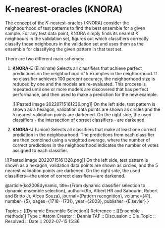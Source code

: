 # K-nearest-oracles (KNORA)
The concept of the *K*-nearest-oracles (KNORA) consider the neighbourhood of test patterns to find the best ensemble for a given sample. For any test data point, KNORA simply finds its nearest *K* neighbours in the validation set, figures out which classifiers correctly classify those neighbours in the validation set and uses them as the ensemble for classifying the given pattern in that test set.

There are two different main schemes:
1. **KNORA-E** (Eliminate)
	Selects all classifiers that achieve perfect predictions on the neighborhood of k examples in the neighborhood. If no classifier achieves 100 percent accuracy, the neighborhood size is reduced by one and the models are re-evaluated. This process is repeated until one or more models are discovered that has perfect performance, and then used to make a prediction for the new example.
	
	![[Pasted image 20220715161236.png]]
On the left side, test pattern is shown as a hexagon, validation data points are shown as circles and the 5 nearest validation points are darkened. On the right side, the used classifiers - the intersection of correct classifiers - are darkened.

2. **KNORA-U** (Union)
	Selects all classifiers that make at least one correct prediction in the neighbourhood. The predictions from each classifier are then combined using a weighted average, where the number of correct predictions in the neighbourhood indicates the number of votes assigned to each classifier.
	
![[Pasted image 20220715161328.png]]
On the left side, test pattern is shown as a hexagon, validation data points are shown as circles, and the 5 nearest validation points are darkened. On the right side, the used classifiers—the union of correct classifiers—are darkened.

@article{ko2008dynamic,
  title={From dynamic classifier selection to dynamic ensemble selection},
  author={Ko, Albert HR and Sabourin, Robert and Britto Jr, Alceu Souza},
  journal={Pattern recognition},
  volume={41},
  number={5},
  pages={1718--1731},
  year={2008},
  publisher={Elsevier}
}


Topics :: [[Dynamic Ensemble Selection]]
Reference :: [[Ensemble methods]]
Type :: #atom
Creator :: Dennis
TAF ::
Discussion ::
Dis_Topic :: 
Resolved ::
Date :: 2022-07-15 15:36
